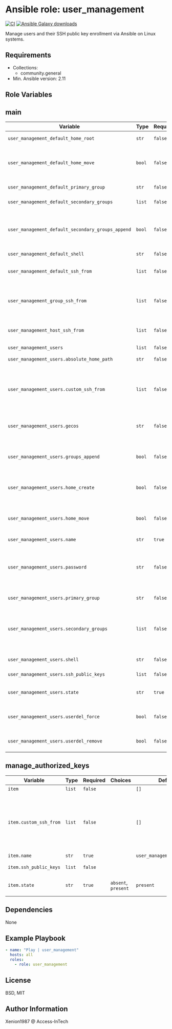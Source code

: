  Ansible role: user_management
===

[![CI](https://github.com/Xenion1987/ansible-role-user-management/actions/workflows/ci.yml/badge.svg)](https://github.com/Xenion1987/ansible-role-user-management/actions/workflows/ci.yml)
[![Ansible Galaxy downloads](https://img.shields.io/ansible/role/d/Xenion1987/user_management?label=Galaxy%20downloads&logo=ansible&color=%23096598)](https://galaxy.ansible.com/ui/standalone/roles/Xenion1987/user_management)

Manage users and their SSH public key enrollment via Ansible on Linux systems.

Requirements
---

- Collections:
  - community.general
- Min. Ansible version: 2.11

Role Variables
---

main
---

| Variable | Type | Required | Choices | Default | Description |
| --- | --- | --- | --- | --- | --- |
| `user_management_default_home_root` | `str` | `false` | | `None` | Custom default `$HOME` root path. Omitted if `null`. |
| `user_management_default_home_move` | `bool` | `false` | `false`, `true` | `false` | If set to `true` when used with `home`, attempt to move the user's old home directory to the specified directory if it isn't there already and the old home exists. |
| `user_management_default_primary_group` | `str` | `false` | | | Custom default primary user group. Omitted if `null`. |
| `user_management_default_secondary_groups` | `list` | `false` | | `[]` | Custom default secondary user groups. Omitted if empty. |
| `user_management_default_secondary_groups_append` | `bool` | `false` | `false`, `true` | `false` | If `true`, add the user to the groups specified in `groups`. <br />If `false`, user will only be added to the groups specified <br />in `groups`, removing them from all other groups. |
| `user_management_default_shell` | `str` | `false` | | `None` | Default user's shell. Omitted if `null`. |
| `user_management_default_ssh_from` | `list` | `false` | | `[]` | Default, global `from=""` value added to `authorized_keys` for each user having `user_management_users.ssh_public_keys` defined |
| `user_management_group_ssh_from` | `list` | `false` | | `[]` | `group_vars` specific `from=""` value added to `authorized_keys` for each user having `user_management_users.ssh_public_keys` defined |
| `user_management_host_ssh_from` | `list` | `false` | | `[]` | `host_vars` specific `from=""` value added to `authorized_keys` for each user having `user_management_users.ssh_public_keys` defined |
| `user_management_users` | `list` | `false` | | `[]` | List of users to be managed. |
| `user_management_users.absolute_home_path` | `str` | `false` | | | Custom `$HOME` root path. Must be specified as absolute path. |
| `user_management_users.custom_ssh_from` | `list` | `false` | | `[]` | `from=""` value added to `authorized_keys` if user has `user_management_users.ssh_public_keys` defined. <br />If `user_management_default_ssh_from` or `custom_ssh_from` is defined and not set to `'*'`, all values will be concatenated. |
| `user_management_users.gecos` | `str` | `false` | | `None` | Optionally sets the description (aka GECOS) of user account: <br />Full Name, Room Number, Work Phone, Home Phone, Other |
| `user_management_users.groups_append` | `bool` | `false` | `false`, `true` | `false` | If `true`, add the user to the groups specified in groups. <br />If `false`, user will only be added to the groups specified in `secondary_groups`, removing them from all other groups. |
| `user_management_users.home_create` | `bool` | `false` | `false`, `true` | `true` | Unless set to false, a home directory will be created for the user when the account is created or if the home directory does not exist. |
| `user_management_users.home_move` | `bool` | `false` | `false`, `true` | `false` | If set to `true` when used with `home:`, attempt to move the user's old home directory to the specified directory if it isn't already there and the old home exists. |
| `user_management_users.name` | `str` | `true` | | `user_management_john.doe` | User's Linux login name. |
| `user_management_users.password` | `str` | `false` | | `None` | If provided, set the user's password to the provided encrypted hash password. To create an account with a locked/disabled password, set this to `!` or `*`. <br />How to generate encrypted passwords: <br />[Ansible Documentation](https://docs.ansible.com/ansible/latest/reference_appendices/faq.html#how-do-i-generate-encrypted-passwords-for-the-user-module) |
| `user_management_users.primary_group` | `str` | `false` | | `user_management_users.name` | Optionally sets the user's primary group (takes a group name). |
| `user_management_users.secondary_groups` | `list` | `false` | | `[]` | List of groups user will be added to. <br />By default, the user is removed from all other groups. <br />Configure `groups_append` to modify this. <br />When set to an empty string `''`, the user is removed from all groups except the primary group. |
| `user_management_users.shell` | `str` | `false` | | `user_management_default_shell` | Overwrites 'user_management_default_shell'. |
| `user_management_users.ssh_public_keys` | `list` | `false` | | `[]` | The SSH public key(s), as a list or (since Ansible 1.9) url. |
| `user_management_users.state` | `str` | `true` | `absent`, `present` | `present` | Whether the account should exist or not, taking action if the state is different from what is stated. |
| `user_management_users.userdel_force` | `bool` | `false` | `false`, `true` | `false` | This only affects `state=absent`. <br />It forces removal of the user and associated directories on supported platforms. |
| `user_management_users.userdel_remove` | `bool` | `false` | `false`, `true` | `false` | This only affects `state=absent`. <br />It attempts to remove directories associated with the user. |

manage_authorized_keys
---

| Variable | Type | Required | Choices | Default | Description |
| --- | --- | --- | --- | --- | --- |
| `item` | `list` | `false` | | `[]` | List of users to be managed. |
| `item.custom_ssh_from` | `list` | `false` | | `[]` | `from=""` value added to `authorized_keys` if user has `user_management_users.ssh_public_keys` defined. <br />All values from `user_management_default_ssh_from`, `user_management_group_ssh_from` and `user_management_host_ssh_from` will be concatenated. |
| `item.name` | `str` | `true` | | `user_management_john.doe` | User's Linux login name. |
| `item.ssh_public_keys` | `list` | `false` | | | A list of the SSH public key(s), as a string or (since Ansible 1.9) url. |
| `item.state` | `str` | `true` | `absent`, `present` | `present` | Whether the account should exist or not, taking action if the state is different from what is stated. |



Dependencies
---

None

Example Playbook
---

```yaml
- name: "Play | user_management"
  hosts: all
  roles:
    - role: user_management
```

License
---

BSD, MIT

Author Information
---

Xenion1987 @ Access-InTech
